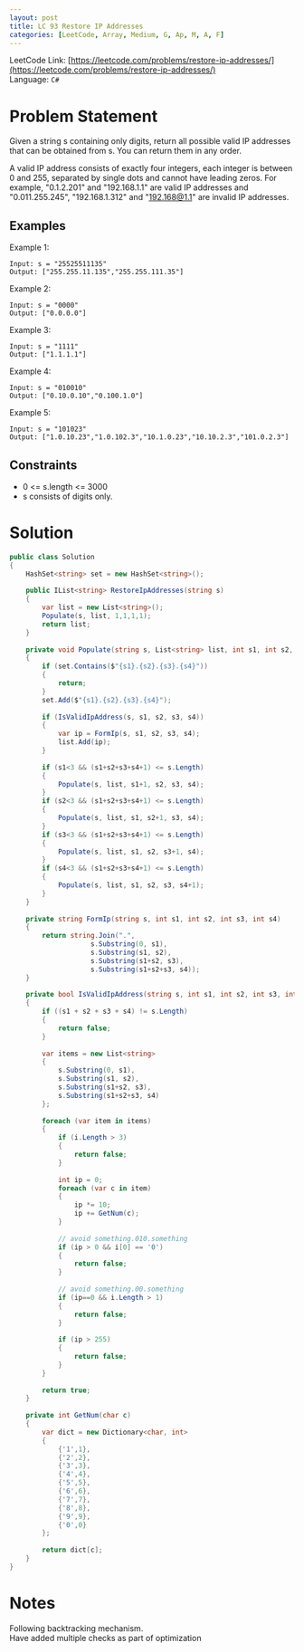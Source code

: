 ```yaml
---
layout: post
title: LC 93 Restore IP Addresses
categories: [LeetCode, Array, Medium, G, Ap, M, A, F]
---
```


LeetCode Link: [https://leetcode.com/problems/restore-ip-addresses/](https://leetcode.com/problems/restore-ip-addresses/)  
Language: `C#`

# Problem Statement #

Given a string s containing only digits, return all possible valid IP addresses that can be obtained from s. You can return them in any order.

A valid IP address consists of exactly four integers, each integer is between 0 and 255, separated by single dots and cannot have leading zeros. For example, "0.1.2.201" and "192.168.1.1" are valid IP addresses and "0.011.255.245", "192.168.1.312" and "192.168@1.1" are invalid IP addresses. 

## Examples

Example 1:

```
Input: s = "25525511135"
Output: ["255.255.11.135","255.255.111.35"]
```

Example 2:

```
Input: s = "0000"
Output: ["0.0.0.0"]
```

Example 3:

```
Input: s = "1111"
Output: ["1.1.1.1"]
```

Example 4:

```
Input: s = "010010"
Output: ["0.10.0.10","0.100.1.0"]
```

Example 5:

```
Input: s = "101023"
Output: ["1.0.10.23","1.0.102.3","10.1.0.23","10.10.2.3","101.0.2.3"]
```

## Constraints  

* 0 <= s.length <= 3000
* s consists of digits only.

# Solution

``` csharp
public class Solution 
{
    HashSet<string> set = new HashSet<string>();
    
    public IList<string> RestoreIpAddresses(string s) 
    {
        var list = new List<string>();
        Populate(s, list, 1,1,1,1);        
        return list;
    }
    
    private void Populate(string s, List<string> list, int s1, int s2, int s3, int s4)
    {   
        if (set.Contains($"{s1}.{s2}.{s3}.{s4}"))
        {
            return;
        }        
        set.Add($"{s1}.{s2}.{s3}.{s4}");
        
        if (IsValidIpAddress(s, s1, s2, s3, s4))
        {
            var ip = FormIp(s, s1, s2, s3, s4);
            list.Add(ip);            
        }          
        
        if (s1<3 && (s1+s2+s3+s4+1) <= s.Length)
        {
            Populate(s, list, s1+1, s2, s3, s4);
        }
        if (s2<3 && (s1+s2+s3+s4+1) <= s.Length)
        {
            Populate(s, list, s1, s2+1, s3, s4);
        }
        if (s3<3 && (s1+s2+s3+s4+1) <= s.Length)
        {
            Populate(s, list, s1, s2, s3+1, s4);
        }
        if (s4<3 && (s1+s2+s3+s4+1) <= s.Length)
        {
            Populate(s, list, s1, s2, s3, s4+1);        
        }
    }
    
    private string FormIp(string s, int s1, int s2, int s3, int s4)
    {
        return string.Join(".",     
                    s.Substring(0, s1),
                    s.Substring(s1, s2),
                    s.Substring(s1+s2, s3),
                    s.Substring(s1+s2+s3, s4));
    }
    
    private bool IsValidIpAddress(string s, int s1, int s2, int s3, int s4)
    {
        if ((s1 + s2 + s3 + s4) != s.Length)
        {
            return false;
        }
        
        var items = new List<string>
        {
            s.Substring(0, s1),
            s.Substring(s1, s2),
            s.Substring(s1+s2, s3),
            s.Substring(s1+s2+s3, s4)
        };
        
        foreach (var item in items)
        {
            if (i.Length > 3)
            {
                return false;
            }
            
            int ip = 0;
            foreach (var c in item)
            {                
                ip *= 10;
                ip += GetNum(c);
            }
            
            // avoid something.010.something
            if (ip > 0 && i[0] == '0')
            {
                return false;
            }
            
            // avoid something.00.something
            if (ip==0 && i.Length > 1)
            {
                return false;
            }
            
            if (ip > 255)
            {
                return false;
            }
        }
        
        return true;
    }
    
    private int GetNum(char c)
    {
        var dict = new Dictionary<char, int>
        {
            {'1',1},
            {'2',2},
            {'3',3},
            {'4',4},
            {'5',5},
            {'6',6},
            {'7',7},
            {'8',8},
            {'9',9},
            {'0',0}
        };
        
        return dict[c];
    }
}
```

# Notes

Following backtracking mechanism.  
Have added multiple checks as part of optimization
